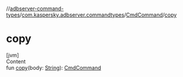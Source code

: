 //[adbserver-command-types](../../index.md)/[com.kaspersky.adbserver.commandtypes](../index.md)/[CmdCommand](index.md)/[copy](copy.md)



# copy  
[jvm]  
Content  
fun [copy](copy.md)(body: [String](https://kotlinlang.org/api/latest/jvm/stdlib/kotlin/-string/index.html)): [CmdCommand](index.md)  



